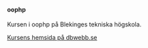 #### oophp

Kursen i oophp på Blekinges tekniska högskola.

[Kursens hemsida på dbwebb.se](https://dbwebb.se/kurser/oophp-v5)
